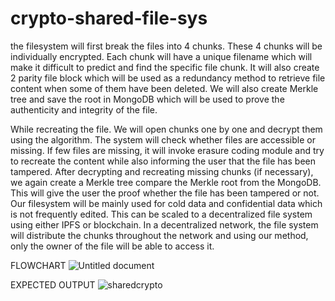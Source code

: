 # crypto-shared-file-sys
the filesystem will first break the files into 4 chunks. These 4 chunks will be individually encrypted. Each chunk will have a unique filename which will make it difficult to predict and find the specific file chunk. It will also create 2 parity file block which will be used as a redundancy method to retrieve file content when some of them have been deleted.  We will also create Merkle tree and save the root in MongoDB which will be used to prove the authenticity and integrity of the file.
 
While recreating the file. We will open chunks one by one and decrypt them using the algorithm. The system will check whether files are accessible or missing. If few files are missing, it will invoke erasure coding module and try to recreate the content while also informing the user that the file has been tampered. After decrypting and recreating missing chunks (if necessary), we again create a Merkle tree compare the Merkle root from the MongoDB. This will give the user the proof whether the file has been tampered or not.
Our filesystem will be mainly used for cold data and confidential data which is not frequently edited. This can be scaled to a decentralized file system using either IPFS or blockchain. In a decentralized network, the file system will distribute the chunks throughout the network and using our method, only the owner of the file will be able to access it.


FLOWCHART
![Untitled document](https://github.com/sruthi1910/crypto-shared-file-sys/assets/68804192/ea79605e-f409-4f97-be89-02d5b04b1414)


EXPECTED OUTPUT
![sharedcrypto](https://github.com/sruthi1910/crypto-shared-file-sys/assets/68804192/ab10fa84-8c17-4313-aa3a-67414276ff07)
